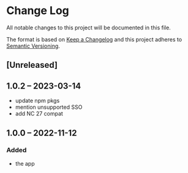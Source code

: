 # Change Log
All notable changes to this project will be documented in this file.

The format is based on [Keep a Changelog](http://keepachangelog.com/)
and this project adheres to [Semantic Versioning](http://semver.org/).

## [Unreleased]

## 1.0.2 – 2023-03-14
* update npm pkgs
* mention unsupported SSO
* add NC 27 compat

## 1.0.0 – 2022-11-12
### Added
* the app

